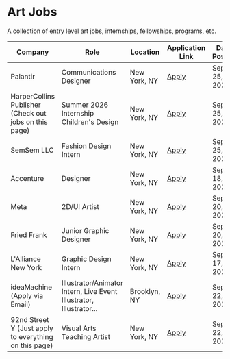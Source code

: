 # Art Jobs
A collection of entry level art jobs, internships, fellowships, programs, etc.  

| Company | Role | Location | Application Link | Date Posted |
|---------|------|----------|------------------|-------------|
| Palantir| Communications Designer | New York, NY | [Apply](https://www.linkedin.com/jobs/search-results/?currentJobId=4302465549&eBP=CwEAAAGZginPy4YJ157OwWeyyJrRgmNLSChDypoSqoWk1oD-a769jNRR5dSYd8DmA5Hf_4FNvcVfrV-ba6ErURqr0Oyg-_teQVHttzS5rOw3YXliSyJn7XuNqhy2F-cnc5peQg2Opc4Ag3q7PrW_F75ESp1Ki3W2lUeJEOy5r0PoF5Gi1EX77lf8Sha6nmTd28rmHlKjYC3Ig3Zfqu_m7_z3meAzHcL9_aFw6TmRjrV0whuTUcN9JgCiVuQIsFke6OQsEMDBck5OYwJ31yCgZI_qhp7jYGlbudz-zJeV7x2VqEArxEzyOzODSuCHdhZITCUMf4JVAkDkSyPR4Xe_DWipSp-G8XxLeizGLBH8rNLEXR9wIkQIpoR__mRZvIeYFQeAFsbO3rlZhvYR8CD1_lWKPVK_KbgTQkZZCI0FSN9vuYu8k6z40UjR2f6uN3zmpCp9bEsPJuu3huj3DQSOkO6atQBmIkvW6VUCb6GWMHpQlWvSgB4--hluzWUvnRguPJI&keywords=palantir%20communications%20designer&origin=JOBS_HOME_SEARCH_BUTTON&refId=ZBuE7s3JvwxglqP3qaYaUg%3D%3D&trackingId=CCR5hneDPjSuzkymtl0aeQ%3D%3D) | Sept 25, 2025 |
| HarperCollins Publisher (Check out jobs on this page) | Summer 2026 Internship Children's Design | New York, NY | [Apply](https://www.linkedin.com/jobs/search-results/?currentJobId=4304184637&eBP=NOT_ELIGIBLE_FOR_CHARGING&f_TPR=r604800&geoId=105080838&keywords=fashion%20design%20intern&refId=dWFy9B009PJMrH%2B%2FU7kG4A%3D%3D&trackingId=vy8VtRCj%2FrAL5VnzuwN%2BUw%3D%3D) | Sept 25, 2025 |
| SemSem LLC | Fashion Design Intern | New York, NY | [Apply](https://www.linkedin.com/jobs/search-results/?currentJobId=4303403801&eBP=NOT_ELIGIBLE_FOR_CHARGING&geoId=105080838&keywords=fashion%20design%20intern&refId=ui4X7nc5Ddn1Hj70a%2F1jxA%3D%3D&trackingId=v1Vq7is7lvjT1Ku6Y9vxBw%3D%3D) | Sept 25, 2025 |
| Accenture | Designer | New York, NY | [Apply](https://www.accenture.com/us-en/careers/jobdetails?id=R00282637_en&src=LINKEDINJP) | Sept 18, 2025 |
| Meta | 2D/UI Artist | New York, NY | [Apply](https://www.metacareers.com/jobs/716430161293700/?rx_campaign=Linkedin1&rx_ch=connector&rx_group=126320&rx_id=9adc60c0-632c-11f0-8329-f970db16c0a9&rx_job=a1KDp00000E2bMNMAZ_1002&rx_medium=post&rx_r=none&rx_source=Linkedin&rx_ts=20250925T121201Z&rx_vp=slots&utm_campaign=Job%2Bboard&utm_medium=jobs&utm_source=LIpaid&rx_viewer=d60da2b8999511f0aa818919f3a05a889e18055eb2d14a90bf7f5ac46bbf98fa) | Sept 20, 2025 |
| Fried Frank | Junior Graphic Designer | New York, NY | [Apply](https://www.linkedin.com/jobs/search/?currentJobId=4293224433&f_PP=102571732&geoId=90000070&keywords=Fried%20Frank&origin=JOB_SEARCH_PAGE_SEARCH_BUTTON&refresh=true&sortBy=R) | Sept 20, 2025 |
| L'Alliance New York | Graphic Design Intern | New York, NY | [Apply](https://lalliancenewyork.applytojob.com/apply/TrewM0Y8cb/Graphic-Design-Intern?source=LinkedIn) | Sept 17, 2025 |
| ideaMachine (Apply via Email) | Illustrator/Animator Intern, Live Event Illustrator, Illustrator... | Brooklyn, NY | [Apply](https://www.linkedin.com/jobs/search/?currentJobId=4303992900&f_PP=102571732&geoId=90000070&keywords=illustrator&origin=JOB_SEARCH_PAGE_KEYWORD_AUTOCOMPLETE&refresh=true&sortBy=R) | Sept 22, 2025
| 92nd Street Y (Just apply to everything on this page) | Visual Arts Teaching Artist | New York, NY | [Apply](https://www.linkedin.com/jobs/search/?currentJobId=4077675087&f_PP=102571732&geoId=90000070&keywords=illustrator&origin=JOB_SEARCH_PAGE_KEYWORD_AUTOCOMPLETE&refresh=true&sortBy=R) | Sept 22, 2025 |

